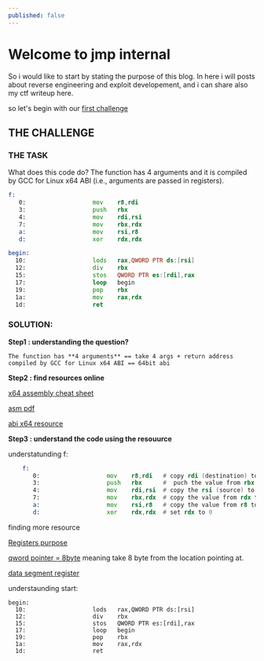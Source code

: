 ```yaml
---
published: false
---
```

# Welcome to jmp internal 

So i would like to start by stating the purpose of this blog. In here i will posts about reverse engineering and exploit developement, and i can share also my ctf writeup here.

so let's begin with our [first challenge](https://challenges.re/1/)

## THE CHALLENGE


### THE TASK
What does this code do? The function has 4 arguments and it is compiled by GCC for Linux x64 ABI (i.e., arguments are passed in registers).
```asm
f:
   0:                   mov    r8,rdi
   3:                   push   rbx
   4:                   mov    rdi,rsi
   7:                   mov    rbx,rdx
   a:                   mov    rsi,r8
   d:                   xor    rdx,rdx

begin:
  10:                   lods   rax,QWORD PTR ds:[rsi]
  12:                   div    rbx
  15:                   stos   QWORD PTR es:[rdi],rax
  17:                   loop   begin
  19:                   pop    rbx
  1a:                   mov    rax,rdx
  1d:                   ret
```

### SOLUTION: 

**Step1 : understanding the question?**

	The function has **4 arguments** == take 4 args + return address
    compiled by GCC for Linux x64 ABI == 64bit abi
    
**Step2 : find resources  online** 
	
[x64 assembly cheat sheet](https://cs.brown.edu/courses/cs033/docs/guides/x64_cheatsheet.pdf)
    
[asm pdf](http://www.lacl.fr/tan/asm)

[abi x64  resource](https://web.archive.org/web/20160801075146/http://www.x86-64.org/documentation/abi.pdf)
    
**Step3 : understand the code using the resouurce**
	
understatunding f:
  	
```asm
    f:
       0:                   mov    r8,rdi 	# copy rdi (destination) to r8 
       3:                   push   rbx 		#  puch the value from rbx to the stack
       4:                   mov    rdi,rsi 	# copy the rsi (source) to rdi (destination)
       7:                   mov    rbx,rdx  # copy the value from rdx to rbx 
       a:                   mov    rsi,r8 	# copy the value from r8 to rsi (source)
       d:                   xor    rdx,rdx 	# set rdx to 0
```

finding more resource

[Registers purpose](http://6.s081.scripts.mit.edu/sp18/x86-64-architecture-guide.html)

[qword pointer = 8byte](https://stackoverflow.com/questions/31211561/what-does-qword-ptr-hexvalue-mean-without-a-base-register) meaning take 8 byte from the location pointing at.

[data segment register](https://www.tek-tips.com/viewthread.cfm?qid=717198)

understaunding start:
```
begin:
  10:                   lods   rax,QWORD PTR ds:[rsi]
  12:                   div    rbx
  15:                   stos   QWORD PTR es:[rdi],rax
  17:                   loop   begin
  19:                   pop    rbx
  1a:                   mov    rax,rdx
  1d:                   ret
```



        
